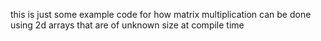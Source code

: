 this is just some example code for how matrix multiplication can be done using 2d arrays that are of unknown size at compile time 
